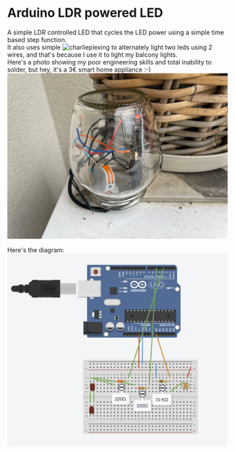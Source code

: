 # Arduino LDR powered LED

A simple LDR controlled LED that cycles the LED power using a simple time based step function.  
It also uses simple  ![charlieplexing](https://en.wikipedia.org/wiki/Charlieplexing) to alternately light two leds using 2 wires, and that's because I use it to light my balcony lights.    
Here's a photo showing my poor engineering skills and total inability to solder, but hey, it's a 3€ smart home appliance :-)   
![3 euro smart home](https://github.com/moshegottlieb/Arduino-LDR-powered-LED/blob/main/balcony.jpeg?raw=true)

Here's the diagram:
![Diagram](https://github.com/moshegottlieb/Arduino-LDR-powered-LED/blob/main/Layout.jpg?raw=true)
